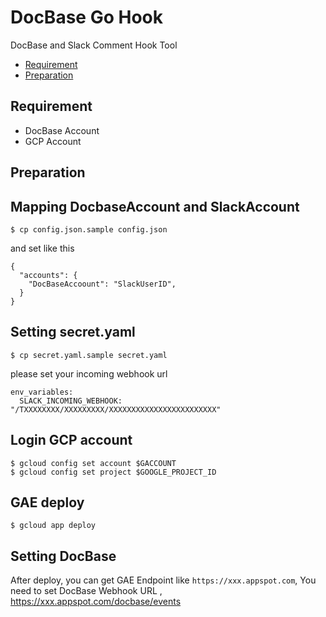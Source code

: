 DocBase Go Hook
=================

DocBase and Slack Comment Hook Tool

* [Requirement](#requirement)
* [Preparation](#preparation)

Requirement
-------------

- DocBase Account
- GCP Account


Preparation
-------------

## Mapping DocbaseAccount and SlackAccount

`$ cp config.json.sample config.json`

and set like this

```
{
  "accounts": {
    "DocBaseAccoount": "SlackUserID",
  }
}
```

## Setting secret.yaml

`$ cp secret.yaml.sample secret.yaml`

please set your incoming webhook url

```
env_variables:
  SLACK_INCOMING_WEBHOOK: "/TXXXXXXXX/XXXXXXXXX/XXXXXXXXXXXXXXXXXXXXXXXX"
  ```

## Login GCP account

```
$ gcloud config set account $GACCOUNT
$ gcloud config set project $GOOGLE_PROJECT_ID
```

## GAE deploy

```
$ gcloud app deploy
```

## Setting DocBase

After deploy, you can get GAE Endpoint like `https://xxx.appspot.com`,
You need to set DocBase Webhook URL , https://xxx.appspot.com/docbase/events
